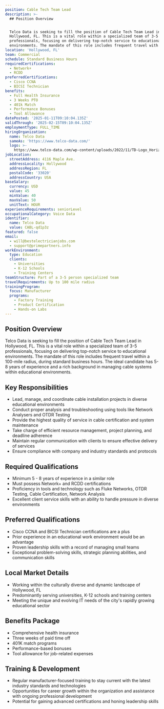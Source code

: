 ```yaml
---
position: Cable Tech Team Lead
description: >-
  ## Position Overview


  Telco Data is seeking to fill the position of Cable Tech Team Lead in
  Hollywood, FL. This is a vital role within a specialized team of 3-5
  professionals, focusing on delivering top-notch service to educational
  environments. The mandate of this role includes frequent travel with...
location: 'Hollywood, FL'
team: Commercial
schedule: Standard Business Hours
requiredCertifications:
  - Network+
  - RCDD
preferredCertifications:
  - Cisco CCNA
  - BICSI Technician
benefits:
  - Full Health Insurance
  - 3 Weeks PTO
  - 401k Match
  - Performance Bonuses
  - Tool Allowance
datePosted: '2025-01-11T09:10:04.135Z'
validThrough: '2025-02-15T09:10:04.135Z'
employmentType: FULL_TIME
hiringOrganization:
  name: Telco Data
  sameAs: 'https://www.telco-data.com/'
  logo: >-
    https://www.telco-data.com/wp-content/uploads/2022/11/TD-Logo_Horizontal_Color.webp
jobLocation:
  streetAddress: 4116 Maple Ave.
  addressLocality: Hollywood
  addressRegion: FL
  postalCode: '33020'
  addressCountry: USA
baseSalary:
  currency: USD
  value: 45
  minValue: 40
  maxValue: 50
  unitText: HOUR
experienceRequirements: seniorLevel
occupationalCategory: Voice Data
identifier:
  name: Telco Data
  value: CABL-qd1p3z
featured: false
email:
  - will@bestelectricianjobs.com
  - support@primepartners.info
workEnvironment:
  type: Education
  clients:
    - Universities
    - K-12 Schools
    - Training Centers
teamStructure: Part of a 3-5 person specialized team
travelRequirements: Up to 100 mile radius
trainingProgram:
  focus: Manufacturer
  programs:
    - Factory Training
    - Product Certification
    - Hands-on Labs
---
```




## Position Overview

Telco Data is seeking to fill the position of Cable Tech Team Lead in Hollywood, FL. This is a vital role within a specialized team of 3-5 professionals, focusing on delivering top-notch service to educational environments. The mandate of this role includes frequent travel within a 100-mile radius, during standard business hours. The ideal candidate has 5-8 years of experience and a rich background in managing cable systems within educational environments.

## Key Responsibilities

- Lead, manage, and coordinate cable installation projects in diverse educational environments
- Conduct proper analysis and troubleshooting using tools like Network Analysers and OTDR Testing
- Provide the highest quality of service in cable certification and system maintenance 
- Take charge of efficient resource management, project planning, and deadline adherence
- Maintain regular communication with clients to ensure effective delivery of services
- Ensure compliance with company and industry standards and protocols

## Required Qualifications

- Minimum 5 - 8 years of experience in a similar role
- Must possess Network+ and RCDD certifications
- Proficiency in tools and technology such as Fluke Networks, OTDR Testing, Cable Certification, Network Analysis
- Excellent client service skills with an ability to handle pressure in diverse environments

## Preferred Qualifications

- Cisco CCNA and BICSI Technician certifications are a plus
- Prior experience in an educational work environment would be an advantage
- Proven leadership skills with a record of managing small teams 
- Exceptional problem-solving skills, strategic planning abilities, and communication skills

## Local Market Details

- Working within the culturally diverse and dynamic landscape of Hollywood, FL
- Predominantly serving universities, K-12 schools and training centers
- Meeting the unique and evolving IT needs of the city's rapidly growing educational sector

## Benefits Package
- Comprehensive health insurance
- Three weeks of paid time off
- 401K match programs
- Performance-based bonuses
- Tool allowance for job-related expenses

## Training & Development

- Regular manufacturer-focused training to stay current with the latest industry standards and technologies
- Opportunities for career growth within the organization and assistance with ongoing professional development
- Potential for gaining advanced certifications and honing leadership skills
